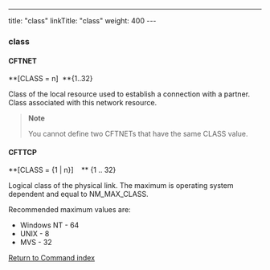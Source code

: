 ---
title: "class"
linkTitle: "class"
weight: 400
---<span id="class"></span>

### class

#### CFTNET

**[CLASS = n]  **{1..32}

Class of the local resource used to establish a connection with a partner. Class associated with this network resource.

> **Note**
>
> You cannot define two CFTNETs that have the same CLASS value.

#### CFTTCP

**[CLASS = {1
&#124; n}]    ** {1 .. 32}

Logical class of the physical link. The maximum is operating system dependent
and equal to NM_MAX_CLASS.

Recommended maximum values are:

- Windows NT - 64
- UNIX - 8
- MVS - 32

[Return to Command index](../../)
